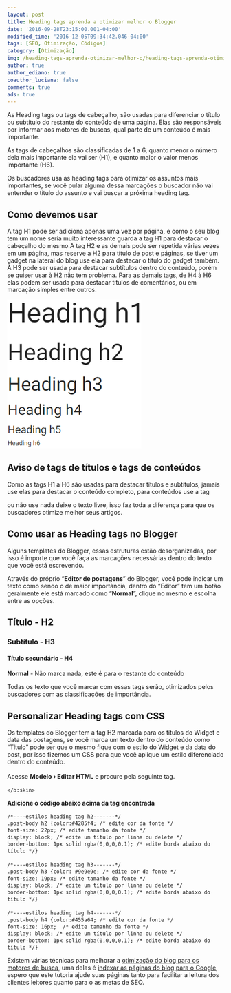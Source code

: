 ```yaml
---
layout: post
title: Heading tags aprenda a otimizar melhor o Blogger
date: '2016-09-28T23:15:00.001-04:00'
modified_time: '2016-12-05T09:34:42.046-04:00'
tags: [SEO, Otimização, Códigos]
category: [Otimização]
img: /heading-tags-aprenda-otimizar-melhor-o/heading-tags-aprenda-otimizar-melhor-o.jpg
author: true
author_ediano: true
coauthor_luciana: false
comments: true
ads: true
---
```


As Heading tags ou tags de cabeçalho, são usadas para diferenciar o título ou subtítulo do restante do conteúdo de uma página. Elas são responsáveis por informar aos motores de buscas, qual parte de um conteúdo é mais importante.

As tags de cabeçalhos são classificadas de 1 a 6, quanto menor o número dela mais importante ela vai ser (H1), e quanto maior o valor menos importante (H6).

Os buscadores usa as heading tags para otimizar os assuntos mais importantes, se você pular alguma dessa marcações o buscador não vai entender o título do assunto e vai buscar a próxima heading tag.

## Como devemos usar
A tag H1 pode ser adiciona apenas uma vez por página, e como o seu blog tem um nome seria muito interessante guarda a tag H1 para destacar o cabeçalho do mesmo.A tag H2 e as demais pode ser repetida várias vezes em um página, mas reserve a H2 para título de post e páginas, se tiver um gadget na lateral do blog use ela para destacar o título do gadget também. A H3 pode ser usada para destacar subtítulos dentro do conteúdo, porém se quiser usar à H2 não tem problema. Para as demais tags, de H4 à H6 elas podem ser usada para destacar títulos de comentários, ou em marcação simples entre outros.

![Heading Tags H1 a H6](/assets/img/post/heading-tags-aprenda-otimizar-melhor-o/heading.png)

## Aviso de tags de títulos e tags de conteúdos
Como as tags H1 a H6 são usadas para destacar títulos e subtítulos, jamais use elas para destacar o conteúdo completo, para conteúdos use a tag **<p>** ou não use nada deixe o texto livre, isso faz toda a diferença para que os buscadores otimize melhor seus artigos.

## Como usar as Heading tags no Blogger
Alguns templates do Blogger, essas estruturas estão desorganizadas, por isso é importe que você faça as marcações necessárias dentro do texto que você está escrevendo.

Através do próprio “**Editor de postagens**” do Blogger, você pode indicar um texto como sendo o de maior importância, dentro do “Editor” tem um botão geralmente ele está marcado como “**Normal**”, clique no mesmo e escolha entre as opções.

**<h2>** Título - H2 **</h2>**

**<h3>**  Subtítulo - H3 **</h3>**

**<h4>**  Título secundário - H4 **</h4>**

**Normal** - Não marca nada, este é para o restante do conteúdo

Todas os texto que você marcar com essas tags serão, otimizados pelos buscadores com as classificações de importância.

## Personalizar Heading tags com CSS
Os templates do Blogger tem a tag H2 marcada para os títulos do Widget e data das postagens, se você marca um texto dentro do conteúdo como “Título” pode ser que o mesmo fique com o estilo do Widget e da data do post, por isso fizemos um CSS para que você aplique um estilo diferenciado dentro do conteúdo.<br /><br />Acesse **Modelo › Editar HTML** e procure pela seguinte tag.

`</b:skin>`

**Adicione o código abaixo acima da tag encontrada**

    /*----estilos heading tag h2-------*/
    .post-body h2 {color:#4285f4; /* edite cor da fonte */
    font-size: 22px; /* edite tamanho da fonte */
    display: block; /* edite um título por linha ou delete */
    border-bottom: 1px solid rgba(0,0,0,0.1); /* edite borda abaixo do título */}

    /*----estilos heading tag h3-------*/
    .post-body h3 {color: #9e9e9e; /* edite cor da fonte */
    font-size: 19px; /* edite tamanho da fonte */
    display: block; /* edite um título por linha ou delete */
    border-bottom: 1px solid rgba(0,0,0,0.1); /* edite borda abaixo do título */}

    /*----estilos heading tag h4-------*/
    .post-body h4 {color:#455a64; /* edite cor da fonte */
    font-size: 16px;  /* edite tamanho da fonte */
    display: block; /* edite um título por linha ou delete */
    border-bottom: 1px solid rgba(0,0,0,0.1); /* edite borda abaixo do título */}

Existem várias técnicas para melhorar a <a href="http://www.insideblock.com/post/como-otimizar-seu-site-para-o.html" target="_blank">otimização do blog para os motores de busca</a>, uma delas é <a href="http://www.insideblock.com/post/como-verificar-e-indexar-todas-as.html" target="_blank">indexar as páginas do blog para o Google</a>, espero que este tutoria ajude suas páginas tanto para facilitar a leitura dos clientes leitores quanto para o as metas de SEO.
